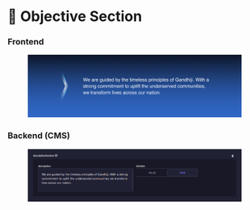# 📎 Objective Section

### **Frontend**

<figure><img src="../../../.gitbook/assets/charitable-trust-objective-section.png" alt=""><figcaption></figcaption></figure>

### Backend (CMS)

<figure><img src="../../../.gitbook/assets/charitable-trust-objective-section-cms.png" alt=""><figcaption></figcaption></figure>

